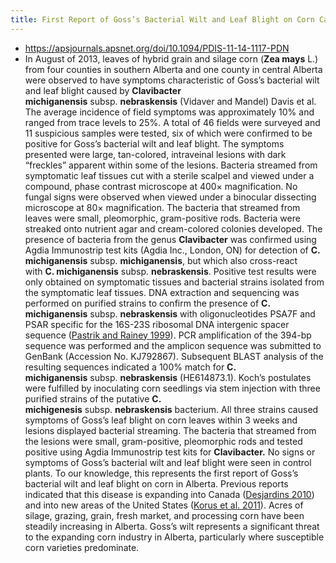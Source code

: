```yaml
---
title: First Report of Goss’s Bacterial Wilt and Leaf Blight on Corn Caused by __Clavibacter michiganensis__ subsp. __nebraskensis__ in Alberta, Canada
---
```


- https://apsjournals.apsnet.org/doi/10.1094/PDIS-11-14-1117-PDN
- In August of 2013, leaves of hybrid grain and silage corn (__Zea mays__ L.) from four counties in southern Alberta and one county in central Alberta were observed to have symptoms characteristic of Goss’s bacterial wilt and leaf blight caused by __Clavibacter michiganensis__ subsp. __nebraskensis__ (Vidaver and Mandel) Davis et al. The average incidence of field symptoms was approximately 10% and ranged from trace levels to 25%. A total of 46 fields were surveyed and 11 suspicious samples were tested, six of which were confirmed to be positive for Goss’s bacterial wilt and leaf blight. The symptoms presented were large, tan-colored, intraveinal lesions with dark “freckles” apparent within some of the lesions. Bacteria streamed from symptomatic leaf tissues cut with a sterile scalpel and viewed under a compound, phase contrast microscope at 400× magnification. No fungal signs were observed when viewed under a binocular dissecting microscope at 80× magnification. The bacteria that streamed from leaves were small, pleomorphic, gram-positive rods. Bacteria were streaked onto nutrient agar and cream-colored colonies developed. The presence of bacteria from the genus __Clavibacter__ was confirmed using Agdia Immunostrip test kits (Agdia Inc., London, ON) for detection of __C. michiganensis__ subsp. __michiganensis__, but which also cross-react with __C. michiganensis__ subsp. __nebraskensis__. Positive test results were only obtained on symptomatic tissues and bacterial strains isolated from the symptomatic leaf tissues. DNA extraction and sequencing was performed on purified strains to confirm the presence of __C. michiganensis__ subsp. __nebraskensis__ with oligonucleotides PSA7F and PSAR specific for the 16S-23S ribosomal DNA intergenic spacer sequence ([Pastrik and Rainey 1999](https://apsjournals.apsnet.org/doi/10.1094/PDIS-11-14-1117-PDN#b3)). PCR amplification of the 394-bp sequence was performed and the amplicon sequence was submitted to GenBank (Accession No. KJ792867). Subsequent BLAST analysis of the resulting sequences indicated a 100% match for __C. michiganensis__ subsp. __nebraskensis__ (HE614873.1). Koch’s postulates were fulfilled by inoculating corn seedlings via stem injection with three purified strains of the putative __C. michigenesis__ subsp. __nebraskensis__ bacterium. All three strains caused symptoms of Goss’s leaf blight on corn leaves within 3 weeks and lesions displayed bacterial streaming. The bacteria that streamed from the lesions were small, gram-positive, pleomorphic rods and tested positive using Agdia Immunostrip test kits for __Clavibacter.__ No signs or symptoms of Goss’s bacterial wilt and leaf blight were seen in control plants. To our knowledge, this represents the first report of Goss’s bacterial wilt and leaf blight on corn in Alberta. Previous reports indicated that this disease is expanding into Canada ([Desjardins 2010](https://apsjournals.apsnet.org/doi/10.1094/PDIS-11-14-1117-PDN#b1)) and into new areas of the United States ([Korus et al. 2011](https://apsjournals.apsnet.org/doi/10.1094/PDIS-11-14-1117-PDN#b2)). Acres of silage, grazing, grain, fresh market, and processing corn have been steadily increasing in Alberta. Goss’s wilt represents a significant threat to the expanding corn industry in Alberta, particularly where susceptible corn varieties predominate.